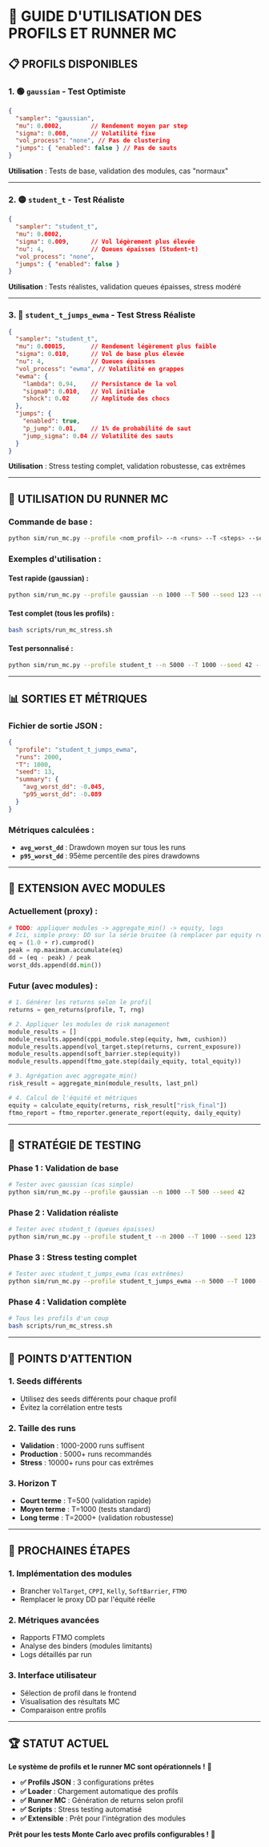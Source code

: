 # 🎯 **GUIDE D'UTILISATION DES PROFILS ET RUNNER MC**

## 📋 **PROFILS DISPONIBLES**

### **1. 🟢 `gaussian` - Test Optimiste**
```json
{
  "sampler": "gaussian",
  "mu": 0.0002,        // Rendement moyen par step
  "sigma": 0.008,      // Volatilité fixe
  "vol_process": "none", // Pas de clustering
  "jumps": { "enabled": false } // Pas de sauts
}
```
**Utilisation** : Tests de base, validation des modules, cas "normaux"

---

### **2. 🟡 `student_t` - Test Réaliste**
```json
{
  "sampler": "student_t",
  "mu": 0.0002,
  "sigma": 0.009,      // Vol légèrement plus élevée
  "nu": 4,             // Queues épaisses (Student-t)
  "vol_process": "none",
  "jumps": { "enabled": false }
}
```
**Utilisation** : Tests réalistes, validation queues épaisses, stress modéré

---

### **3. 🔴 `student_t_jumps_ewma` - Test Stress Réaliste**
```json
{
  "sampler": "student_t",
  "mu": 0.00015,       // Rendement légèrement plus faible
  "sigma": 0.010,      // Vol de base plus élevée
  "nu": 4,             // Queues épaisses
  "vol_process": "ewma", // Volatilité en grappes
  "ewma": {
    "lambda": 0.94,    // Persistance de la vol
    "sigma0": 0.010,   // Vol initiale
    "shock": 0.02      // Amplitude des chocs
  },
  "jumps": {
    "enabled": true,
    "p_jump": 0.01,    // 1% de probabilité de saut
    "jump_sigma": 0.04 // Volatilité des sauts
  }
}
```
**Utilisation** : Stress testing complet, validation robustesse, cas extrêmes

---

## 🚀 **UTILISATION DU RUNNER MC**

### **Commande de base :**
```bash
python sim/run_mc.py --profile <nom_profil> --n <runs> --T <steps> --seed <seed> --out <fichier>
```

### **Exemples d'utilisation :**

#### **Test rapide (gaussian) :**
```bash
python sim/run_mc.py --profile gaussian --n 1000 --T 500 --seed 123 --out out/test_gauss.json
```

#### **Test complet (tous les profils) :**
```bash
bash scripts/run_mc_stress.sh
```

#### **Test personnalisé :**
```bash
python sim/run_mc.py --profile student_t --n 5000 --T 1000 --seed 42 --out out/custom_test.json
```

---

## 📊 **SORTIES ET MÉTRIQUES**

### **Fichier de sortie JSON :**
```json
{
  "profile": "student_t_jumps_ewma",
  "runs": 2000,
  "T": 1000,
  "seed": 13,
  "summary": {
    "avg_worst_dd": -0.045,
    "p95_worst_dd": -0.089
  }
}
```

### **Métriques calculées :**
- **`avg_worst_dd`** : Drawdown moyen sur tous les runs
- **`p95_worst_dd`** : 95ème percentile des pires drawdowns

---

## 🔧 **EXTENSION AVEC MODULES**

### **Actuellement (proxy) :**
```python
# TODO: appliquer modules -> aggregate_min() -> equity, logs
# Ici, simple proxy: DD sur la série bruitee (à remplacer par equity réel)
eq = (1.0 + r).cumprod()
peak = np.maximum.accumulate(eq)
dd = (eq - peak) / peak
worst_dds.append(dd.min())
```

### **Futur (avec modules) :**
```python
# 1. Générer les returns selon le profil
returns = gen_returns(profile, T, rng)

# 2. Appliquer les modules de risk management
module_results = []
module_results.append(cppi_module.step(equity, hwm, cushion))
module_results.append(vol_target.step(returns, current_exposure))
module_results.append(soft_barrier.step(equity))
module_results.append(ftmo_gate.step(daily_equity, total_equity))

# 3. Agrégation avec aggregate_min()
risk_result = aggregate_min(module_results, last_pnl)

# 4. Calcul de l'équité et métriques
equity = calculate_equity(returns, risk_result["risk_final"])
ftmo_report = ftmo_reporter.generate_report(equity, daily_equity)
```

---

## 🎯 **STRATÉGIE DE TESTING**

### **Phase 1 : Validation de base**
```bash
# Tester avec gaussian (cas simple)
python sim/run_mc.py --profile gaussian --n 1000 --T 500 --seed 42
```

### **Phase 2 : Validation réaliste**
```bash
# Tester avec student_t (queues épaisses)
python sim/run_mc.py --profile student_t --n 2000 --T 1000 --seed 123
```

### **Phase 3 : Stress testing complet**
```bash
# Tester avec student_t_jumps_ewma (cas extrêmes)
python sim/run_mc.py --profile student_t_jumps_ewma --n 5000 --T 1000 --seed 456
```

### **Phase 4 : Validation complète**
```bash
# Tous les profils d'un coup
bash scripts/run_mc_stress.sh
```

---

## 🚨 **POINTS D'ATTENTION**

### **1. Seeds différents**
- Utilisez des seeds différents pour chaque profil
- Évitez la corrélation entre tests

### **2. Taille des runs**
- **Validation** : 1000-2000 runs suffisent
- **Production** : 5000+ runs recommandés
- **Stress** : 10000+ runs pour cas extrêmes

### **3. Horizon T**
- **Court terme** : T=500 (validation rapide)
- **Moyen terme** : T=1000 (tests standard)
- **Long terme** : T=2000+ (validation robustesse)

---

## 🎉 **PROCHAINES ÉTAPES**

### **1. Implémentation des modules**
- Brancher `VolTarget`, `CPPI`, `Kelly`, `SoftBarrier`, `FTMO`
- Remplacer le proxy DD par l'équité réelle

### **2. Métriques avancées**
- Rapports FTMO complets
- Analyse des binders (modules limitants)
- Logs détaillés par run

### **3. Interface utilisateur**
- Sélection de profil dans le frontend
- Visualisation des résultats MC
- Comparaison entre profils

---

## 🏆 **STATUT ACTUEL**

**Le système de profils et le runner MC sont opérationnels !** 🚀

- **✅ Profils JSON** : 3 configurations prêtes
- **✅ Loader** : Chargement automatique des profils
- **✅ Runner MC** : Génération de returns selon profil
- **✅ Scripts** : Stress testing automatisé
- **✅ Extensible** : Prêt pour l'intégration des modules

**Prêt pour les tests Monte Carlo avec profils configurables !** 🎯
